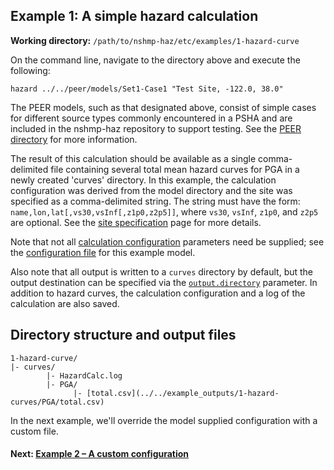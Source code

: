 Example 1: A simple hazard calculation
--------------------------------------

__Working directory:__ `/path/to/nshmp-haz/etc/examples/1-hazard-curve`

On the command line, navigate to the directory above and execute the following:

```Shell
hazard ../../peer/models/Set1-Case1 "Test Site, -122.0, 38.0"
```

The PEER models, such as that designated above, consist of simple cases for different source types commonly encountered in a PSHA and are included in the nshmp-haz repository to support testing. See the [PEER directory](../../peer/) for more information.

The result of this calculation should be available as a single comma-delimited file containing several total mean hazard curves for PGA in a newly created 'curves' directory. In this example, the calculation configuration was derived from the model directory and the site was specified as a comma-delimited string. The string must have the form: `name,lon,lat[,vs30,vsInf[,z1p0,z2p5]]`, where `vs30`, `vsInf`, `z1p0`, and `z2p5` are optional. See the [site specification](https://github.com/usgs/nshmp-haz/wiki/sites) page for more details.

Note that not all [calculation configuration](https://github.com/usgs/nshmp-haz/wiki/Configuration) parameters need be supplied; see the [configuration file](../../peer/models/Set1-Case1/config.json) for this example model.

Also note that all output is written to a `curves` directory by default, but the output destination can be specified via the [`output.directory`](https://github.com/usgs/nshmp-haz/wiki/configuration#config-output) parameter. In addition to hazard curves, the calculation configuration and a log of the calculation are also saved.


## Directory structure and output files

```
1-hazard-curve/
|- curves/ 
        |- HazardCalc.log
        |- PGA/
              |- [total.csv](../../example_outputs/1-hazard-curves/PGA/total.csv)

```


In the next example, we'll override the model supplied configuration with a custom file.

#### Next: [Example 2 – A custom configuration](../2-custom-config)
